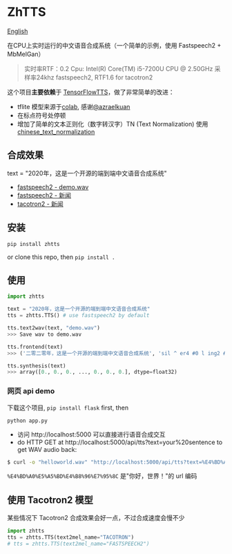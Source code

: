 # ZhTTS
[English](https://github.com/Jackiexiao/zhtts/blob/main/README.md)

在CPU上实时运行的中文语音合成系统（一个简单的示例，使用 Fastspeech2 + MbMelGan）

> 实时率RTF：0.2 Cpu: Intel(R) Core(TM) i5-7200U CPU @ 2.50GHz 采样率24khz  fastspeech2, RTF1.6 for tacotron2

这个项目**主要依赖**于 [TensorFlowTTS](https://github.com/TensorSpeech/TensorFlowTTS)，做了非常简单的改进：

* tflite 模型来源于[colab](https://colab.research.google.com/drive/1Ma3MIcSdLsOxqOKcN1MlElncYMhrOg3J?usp=sharing), 感谢[@azraelkuan](https://github.com/azraelkuan)
* 在标点符号处停顿
* 增加了简单的文本正则化（数字转汉字）TN (Text Normalization) 使用 [chinese_text_normalization](https://github.com/speechio/chinese_text_normalization)

## 合成效果
text = "2020年，这是一个开源的端到端中文语音合成系统"

* [fastspeech2 - demo.wav](https://gitee.com/jackiegeek/zhtts/raw/master/demo.wav)
* [fastspeech2 - 新闻](https://gitee.com/jackiegeek/zhtts/raw/master/fastspeech2.mp3)
* [tacotron2 - 新闻](https://gitee.com/jackiegeek/zhtts/raw/master/tacotron2.mp3)

## 安装
```
pip install zhtts
```
or clone this repo, then ` pip install . `

## 使用
```python
import zhtts

text = "2020年，这是一个开源的端到端中文语音合成系统"
tts = zhtts.TTS() # use fastspeech2 by default

tts.text2wav(text, "demo.wav")
>>> Save wav to demo.wav

tts.frontend(text)
>>> ('二零二零年，这是一个开源的端到端中文语音合成系统', 'sil ^ er4 #0 l ing2 #0 ^ er4 #0 l ing2 #0 n ian2 #0 #3 zh e4 #0 sh iii4 #0 ^ i2 #0 g e4 #0 k ai1 #0 ^ van2 #0 d e5 #0 d uan1 #0 d ao4 #0 d uan1 #0 zh ong1 #0 ^ uen2 #0 ^ v3 #0 ^ in1 #0 h e2 #0 ch eng2 #0 x i4 #0 t ong3 sil')

tts.synthesis(text)
>>> array([0., 0., 0., ..., 0., 0., 0.], dtype=float32)
```

### 网页 api demo
下载这个项目, `pip install flask` first, then
```
python app.py
```
* 访问 http://localhost:5000 可以直接进行语音合成交互
* do HTTP GET at http://localhost:5000/api/tts?text=your%20sentence to get WAV audio back:

```sh
$ curl -o "helloworld.wav" "http://localhost:5000/api/tts?text=%E4%BD%A0%E5%A5%BD%E4%B8%96%E7%95%8C"
```
`%E4%BD%A0%E5%A5%BD%E4%B8%96%E7%95%8C` 是"你好，世界！"的 url 编码

## 使用 Tacotron2 模型
某些情况下 Tacotron2 合成效果会好一点，不过合成速度会慢不少
```python
import zhtts
tts = zhtts.TTS(text2mel_name="TACOTRON")
# tts = zhtts.TTS(text2mel_name="FASTSPEECH2")
```
